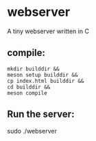 # webserver
A tiny webserver written in C

## compile:
```
mkdir builddir &&
meson setup builddir &&
cp index.html builddir &&
cd builddir &&
meson compile
```

## Run the server:
sudo ./webserver
